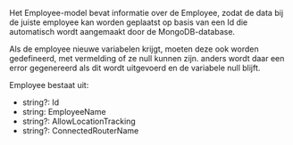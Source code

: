 Het Employee-model bevat informatie over de Employee, zodat de data bij de juiste employee kan worden geplaatst op basis van een Id die automatisch wordt aangemaakt door de MongoDB-database.

Als de employee nieuwe variabelen krijgt, moeten deze ook worden gedefineerd, met vermelding of ze null kunnen zijn. anders wordt daar een error gegenereerd als dit wordt uitgevoerd en de variabele null blijft.

Employee bestaat uit:
- string?: Id
- string: EmployeeName
- string?: AllowLocationTracking
- string?: ConnectedRouterName